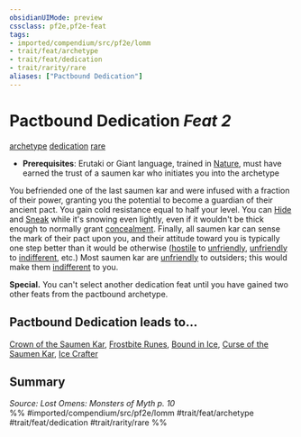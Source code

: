 ```yaml
---
obsidianUIMode: preview
cssclass: pf2e,pf2e-feat
tags:
- imported/compendium/src/pf2e/lomm
- trait/feat/archetype
- trait/feat/dedication
- trait/rarity/rare
aliases: ["Pactbound Dedication"]
---
```

# Pactbound Dedication  *Feat 2*  
[archetype](archetype.md)  [dedication](dedication.md)  [rare](rare.md)  

- **Prerequisites**: Erutaki or Giant language, trained in [Nature](../skills.md#Nature), must have earned the trust of a saumen kar who initiates you into the archetype

You befriended one of the last saumen kar and were infused with a fraction of their power, granting you the potential to become a guardian of their ancient pact. You gain cold resistance equal to half your level. You can [Hide](rules/actions/hide.md) and [Sneak](sneak.md) while it's snowing even lightly, even if it wouldn't be thick enough to normally grant [concealment](conditions.md#Concealed). Finally, all saumen kar can sense the mark of their pact upon you, and their attitude toward you is typically one step better than it would be otherwise ([hostile](conditions.md#Hostile) to [unfriendly](conditions.md#Unfriendly), [unfriendly](conditions.md#Unfriendly) to [indifferent](conditions.md#Indifferent), etc.) Most saumen kar are [unfriendly](conditions.md#Unfriendly) to outsiders; this would make them [indifferent](conditions.md#Indifferent) to you.

**Special.** You can't select another dedication feat until you have gained two other feats from the pactbound archetype.

## Pactbound Dedication leads to...

[Crown of the Saumen Kar](crown-of-the-saumen-kar-lomm.md), [Frostbite Runes](frostbite-runes-lomm.md), [Bound in Ice](bound-in-ice-lomm.md), [Curse of the Saumen Kar](curse-of-the-saumen-kar-lomm.md), [Ice Crafter](ice-crafter-lomm.md)

## Summary

*Source: Lost Omens: Monsters of Myth p. 10*  
%% #imported/compendium/src/pf2e/lomm #trait/feat/archetype #trait/feat/dedication #trait/rarity/rare %%
